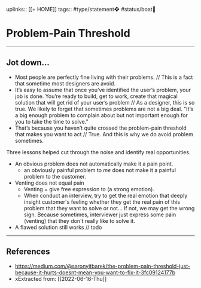 uplinks:: [[+ HOME]]
tags:: #type/statement❖ #status/boat🚤 

# Problem-Pain Threshold
---
## Jot down...
- Most people are perfectly fine living with their problems. // This is a fact that sometime most designers are avoid.
- It’s easy to assume that once you’ve identified the user’s problem, your job is done. You’re ready to build, get to work, create that magical solution that will get rid of your user’s problem // As a designer, this is so true. We likely to forget that sometimes problems are not a big deal. "It’s a big enough problem to complain about but not important enough for you to take the time to solve."
- That’s because you haven’t quite crossed the problem-pain threshold that makes you want to act // True. And this is why we do avoid problem sometimes.

Three lessons helped cut through the noise and identify real opportunities.
- An obvious problem does not automatically make it a pain point.
	- an obviously painful problem to _me_ does not make it a painful problem to the customer.
- Venting does not equal pain
	- Venting = give free expression to (a strong emotion).
	- When conduct an interview, try to get the real emotion that deeply insight customer's feeling whether they get the real pain of this problem that they want to solve or not… If not, we may get the wrong sign. Because sometimes, interviewer just express some pain (venting) that they don't really like to solve it.
- A flawed solution still works // todo

---
## References
- https://medium.com/@saronyitbarek/the-problem-pain-threshold-just-because-it-hurts-doesnt-mean-you-want-to-fix-it-3fc09124177b
- xExtracted from: [[2022-06-16-Thu]]
